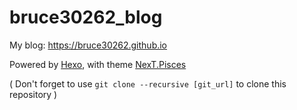 # bruce30262_blog
My blog: https://bruce30262.github.io

Powered by [Hexo](https://hexo.io/zh-tw/), with theme [NexT.Pisces](https://github.com/iissnan/hexo-theme-next)

( Don't forget to use `git clone --recursive [git_url]` to clone this repository )
